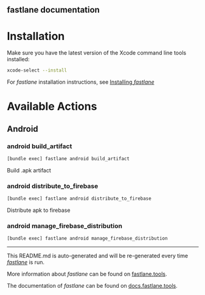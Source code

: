 fastlane documentation
----

# Installation

Make sure you have the latest version of the Xcode command line tools installed:

```sh
xcode-select --install
```

For _fastlane_ installation instructions, see [Installing _fastlane_](https://docs.fastlane.tools/#installing-fastlane)

# Available Actions

## Android

### android build_artifact

```sh
[bundle exec] fastlane android build_artifact
```

Build .apk artifact

### android distribute_to_firebase

```sh
[bundle exec] fastlane android distribute_to_firebase
```

Distribute apk to firebase

### android manage_firebase_distribution

```sh
[bundle exec] fastlane android manage_firebase_distribution
```



----

This README.md is auto-generated and will be re-generated every time [_fastlane_](https://fastlane.tools) is run.

More information about _fastlane_ can be found on [fastlane.tools](https://fastlane.tools).

The documentation of _fastlane_ can be found on [docs.fastlane.tools](https://docs.fastlane.tools).
